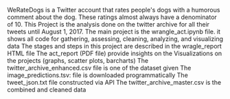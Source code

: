 WeRateDogs is a Twitter account that rates people's dogs with a humorous comment about the dog. These ratings almost always have a denominator of 10. 
This Project is the analysis done on the twitter archive for all their tweets until August 1, 2017. 
The main project is the wrangle_act.ipynb file. it shows all code for gathering, assessing, cleaning, analyzing, and visualizing data
The stages and steps in this project are described in the wragle_report HTML file
The act_report (PDF file) provide insights on the Visualizations on the projects (graphs, scatter plots, barcharts)
The twitter_archive_enhanced.csv file is one of the dataset given
The image_predictions.tsv: file is downloaded programmatically
The tweet_json.txt file constructed via API
The twitter_archive_master.csv is the combined and cleaned data
